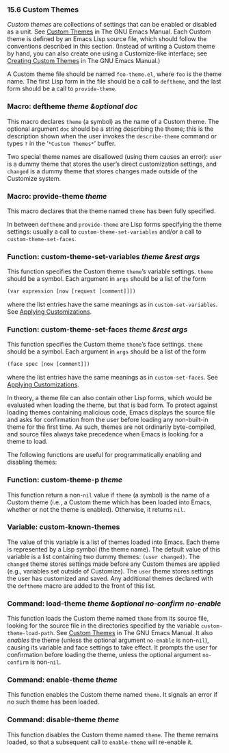 

### 15.6 Custom Themes

*Custom themes* are collections of settings that can be enabled or disabled as a unit. See [Custom Themes](https://www.gnu.org/software/emacs/manual/html_node/emacs/Custom-Themes.html#Custom-Themes) in The GNU Emacs Manual. Each Custom theme is defined by an Emacs Lisp source file, which should follow the conventions described in this section. (Instead of writing a Custom theme by hand, you can also create one using a Customize-like interface; see [Creating Custom Themes](https://www.gnu.org/software/emacs/manual/html_node/emacs/Creating-Custom-Themes.html#Creating-Custom-Themes) in The GNU Emacs Manual.)

A Custom theme file should be named `foo-theme.el`, where `foo` is the theme name. The first Lisp form in the file should be a call to `deftheme`, and the last form should be a call to `provide-theme`.

### Macro: **deftheme** *theme \&optional doc*

This macro declares `theme` (a symbol) as the name of a Custom theme. The optional argument `doc` should be a string describing the theme; this is the description shown when the user invokes the `describe-theme` command or types `?` in the ‘`*Custom Themes*`’ buffer.

Two special theme names are disallowed (using them causes an error): `user` is a dummy theme that stores the user’s direct customization settings, and `changed` is a dummy theme that stores changes made outside of the Customize system.

### Macro: **provide-theme** *theme*

This macro declares that the theme named `theme` has been fully specified.

In between `deftheme` and `provide-theme` are Lisp forms specifying the theme settings: usually a call to `custom-theme-set-variables` and/or a call to `custom-theme-set-faces`.

### Function: **custom-theme-set-variables** *theme \&rest args*

This function specifies the Custom theme `theme`’s variable settings. `theme` should be a symbol. Each argument in `args` should be a list of the form

```lisp
(var expression [now [request [comment]]])
```

where the list entries have the same meanings as in `custom-set-variables`. See [Applying Customizations](Applying-Customizations.html).

### Function: **custom-theme-set-faces** *theme \&rest args*

This function specifies the Custom theme `theme`’s face settings. `theme` should be a symbol. Each argument in `args` should be a list of the form

```lisp
(face spec [now [comment]])
```

where the list entries have the same meanings as in `custom-set-faces`. See [Applying Customizations](Applying-Customizations.html).

In theory, a theme file can also contain other Lisp forms, which would be evaluated when loading the theme, but that is bad form. To protect against loading themes containing malicious code, Emacs displays the source file and asks for confirmation from the user before loading any non-built-in theme for the first time. As such, themes are not ordinarily byte-compiled, and source files always take precedence when Emacs is looking for a theme to load.

The following functions are useful for programmatically enabling and disabling themes:

### Function: **custom-theme-p** *theme*

This function return a non-`nil` value if `theme` (a symbol) is the name of a Custom theme (i.e., a Custom theme which has been loaded into Emacs, whether or not the theme is enabled). Otherwise, it returns `nil`.

### Variable: **custom-known-themes**

The value of this variable is a list of themes loaded into Emacs. Each theme is represented by a Lisp symbol (the theme name). The default value of this variable is a list containing two dummy themes: `(user changed)`. The `changed` theme stores settings made before any Custom themes are applied (e.g., variables set outside of Customize). The `user` theme stores settings the user has customized and saved. Any additional themes declared with the `deftheme` macro are added to the front of this list.

### Command: **load-theme** *theme \&optional no-confirm no-enable*

This function loads the Custom theme named `theme` from its source file, looking for the source file in the directories specified by the variable `custom-theme-load-path`. See [Custom Themes](https://www.gnu.org/software/emacs/manual/html_node/emacs/Custom-Themes.html#Custom-Themes) in The GNU Emacs Manual. It also *enables* the theme (unless the optional argument `no-enable` is non-`nil`), causing its variable and face settings to take effect. It prompts the user for confirmation before loading the theme, unless the optional argument `no-confirm` is non-`nil`.

### Command: **enable-theme** *theme*

This function enables the Custom theme named `theme`. It signals an error if no such theme has been loaded.

### Command: **disable-theme** *theme*

This function disables the Custom theme named `theme`. The theme remains loaded, so that a subsequent call to `enable-theme` will re-enable it.
